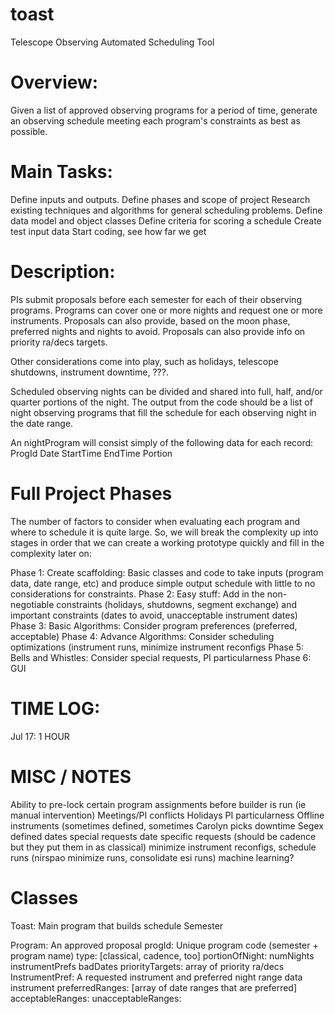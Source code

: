 # toast
Telescope Observing Automated Scheduling Tool


# Overview: 
Given a list of approved observing programs for a period of time, generate an observing schedule meeting each program's constraints as best as possible.  

# Main Tasks:
Define inputs and outputs.
Define phases and scope of project
Research existing techniques and algorithms for general scheduling problems. 
Define data model and object classes
Define criteria for scoring a schedule
Create test input data
Start coding, see how far we get


# Description:
PIs submit proposals before each semester for each of their observing programs.  Programs can cover one or more nights and request one or more instruments.  Proposals can also provide, based on the moon phase, preferred nights and nights to avoid.  Proposals can also provide info on priority ra/decs targets.

Other considerations come into play, such as holidays, telescope shutdowns, instrument downtime, ???.

Scheduled observing nights can be divided and shared into full, half, and/or quarter portions of the night.
The output from the code should be a list of night observing programs that fill the schedule for each observing night in the date range.  

An nightProgram will consist simply of the following data for each record:
ProgId
Date
StartTime
EndTime
Portion


# Full Project Phases
The number of factors to consider when evaluating each program and where to schedule it is quite large.  So, we will break the complexity up into stages in order that we can create a working prototype quickly and fill in the complexity later on:

Phase 1: Create scaffolding: Basic classes and code to take inputs (program data, date range, etc) and produce simple output schedule with little to no considerations for constraints.
Phase 2: Easy stuff: Add in the non-negotiable constraints (holidays, shutdowns, segment exchange) and important constraints (dates to avoid, unacceptable instrument dates)
Phase 3: Basic Algorithms: Consider program preferences (preferred, acceptable)
Phase 4: Advance Algorithms: Consider scheduling optimizations (instrument runs, minimize instrument reconfigs
Phase 5: Bells and Whistles: Consider special requests, PI particularness
Phase 6: GUI


# TIME LOG:
Jul 17: 1 HOUR


# MISC / NOTES
Ability to pre-lock certain program assignments before builder is run (ie manual intervention)
Meetings/PI conflicts
Holidays
PI particularness
Offline instruments (sometimes defined, sometimes Carolyn picks downtime
Segex defined dates
special requests
date specific requests (should be cadence but they put them in as classical)
minimize instrument reconfigs, schedule runs (nirspao minimize runs, consolidate esi runs)
machine learning?

# Classes
Toast: Main program that builds schedule
Semester


Program: An approved proposal
progId: Unique program code (semester + program name)
type: [classical, cadence, too]
portionOfNight:
numNights
instrumentPrefs
badDates
priorityTargets: array of priority ra/decs
InstrumentPref: A requested instrument and preferred night range data 
instrument
preferredRanges: [array of date ranges that are preferred]
acceptableRanges:
unacceptableRanges:
